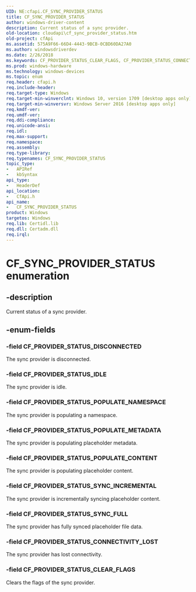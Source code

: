 ```yaml
---
UID: NE:cfapi.CF_SYNC_PROVIDER_STATUS
title: CF_SYNC_PROVIDER_STATUS
author: windows-driver-content
description: Current status of a sync provider.
old-location: cloudapi\cf_sync_provider_status.htm
old-project: cfApi
ms.assetid: 575A9F66-66D4-4443-9BCB-0CBD60DA27A0
ms.author: windowsdriverdev
ms.date: 2/26/2018
ms.keywords: CF_PROVIDER_STATUS_CLEAR_FLAGS, CF_PROVIDER_STATUS_CONNECTIVITY_LOST, CF_PROVIDER_STATUS_DISCONNECTED, CF_PROVIDER_STATUS_IDLE, CF_PROVIDER_STATUS_POPULATE_CONTENT, CF_PROVIDER_STATUS_POPULATE_METADATA, CF_PROVIDER_STATUS_POPULATE_NAMESPACE, CF_PROVIDER_STATUS_SYNC_FULL, CF_PROVIDER_STATUS_SYNC_INCREMENTAL, CF_SYNC_PROVIDER_STATUS, CF_SYNC_PROVIDER_STATUS enumeration, cfapi/CF_PROVIDER_STATUS_CLEAR_FLAGS, cfapi/CF_PROVIDER_STATUS_CONNECTIVITY_LOST, cfapi/CF_PROVIDER_STATUS_DISCONNECTED, cfapi/CF_PROVIDER_STATUS_IDLE, cfapi/CF_PROVIDER_STATUS_POPULATE_CONTENT, cfapi/CF_PROVIDER_STATUS_POPULATE_METADATA, cfapi/CF_PROVIDER_STATUS_POPULATE_NAMESPACE, cfapi/CF_PROVIDER_STATUS_SYNC_FULL, cfapi/CF_PROVIDER_STATUS_SYNC_INCREMENTAL, cfapi/CF_SYNC_PROVIDER_STATUS, cloudApi.cf_sync_provider_status
ms.prod: windows-hardware
ms.technology: windows-devices
ms.topic: enum
req.header: cfapi.h
req.include-header: 
req.target-type: Windows
req.target-min-winverclnt: Windows 10, version 1709 [desktop apps only]
req.target-min-winversvr: Windows Server 2016 [desktop apps only]
req.kmdf-ver: 
req.umdf-ver: 
req.ddi-compliance: 
req.unicode-ansi: 
req.idl: 
req.max-support: 
req.namespace: 
req.assembly: 
req.type-library: 
req.typenames: CF_SYNC_PROVIDER_STATUS
topic_type:
-	APIRef
-	kbSyntax
api_type:
-	HeaderDef
api_location:
-	CfApi.h
api_name:
-	CF_SYNC_PROVIDER_STATUS
product: Windows
targetos: Windows
req.lib: Certidl.lib
req.dll: Certadm.dll
req.irql: 
---
```


# CF_SYNC_PROVIDER_STATUS enumeration


## -description


Current status of a sync provider.


## -enum-fields




### -field CF_PROVIDER_STATUS_DISCONNECTED

The sync provider is disconnected.


### -field CF_PROVIDER_STATUS_IDLE

The sync provider is idle.


### -field CF_PROVIDER_STATUS_POPULATE_NAMESPACE

The sync provider is populating a namespace.


### -field CF_PROVIDER_STATUS_POPULATE_METADATA

The sync provider is populating placeholder metadata.


### -field CF_PROVIDER_STATUS_POPULATE_CONTENT

The sync provider is populating placeholder content.


### -field CF_PROVIDER_STATUS_SYNC_INCREMENTAL

The sync provider is incrementally syncing placeholder content.


### -field CF_PROVIDER_STATUS_SYNC_FULL

The sync provider has fully synced placeholder file data.


### -field CF_PROVIDER_STATUS_CONNECTIVITY_LOST

The sync provider has lost connectivity.


### -field CF_PROVIDER_STATUS_CLEAR_FLAGS

Clears the flags of the sync provider.

